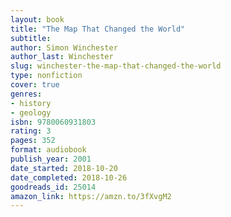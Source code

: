 ```yaml
---
layout: book
title: "The Map That Changed the World"
subtitle:
author: Simon Winchester
author_last: Winchester
slug: winchester-the-map-that-changed-the-world
type: nonfiction
cover: true
genres:
- history
- geology
isbn: 9780060931803
rating: 3
pages: 352
format: audiobook
publish_year: 2001
date_started: 2018-10-20
date_completed: 2018-10-26
goodreads_id: 25014
amazon_link: https://amzn.to/3fXvgM2
---
```

